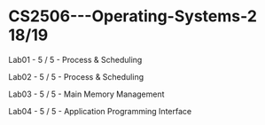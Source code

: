 # CS2506---Operating-Systems-2 18/19

Lab01 - 5 / 5 - Process & Scheduling

Lab02 - 5 / 5 -  Process & Scheduling

Lab03 - 5 / 5 -  Main Memory Management

Lab04 - 5 / 5 -  Application Programming Interface
